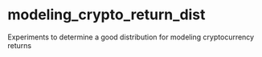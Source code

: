 # modeling_crypto_return_dist
Experiments to determine a good distribution for modeling cryptocurrency returns
